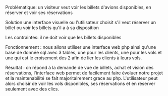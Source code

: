 Problématique: un visiteur veut voir les billets d'avions disponibles, en réserver et voir ses réservations



Solution une interface visuelle ou l'utilisateur choisit s'il veut réserver un billet ou voir les billets qu'il a à sa disposition



Les contraintes: il ne doit voir que les billets disponibles



Fonctionnement : nous allons utiliser une interface web php ainsi qu'une base de donnée sql avec 3 tables, une pour les clients, une pour les vols et une qui est le croisement des 2 afin de lier les clients à leurs vols.

Résultat : on répond à la demande de vue de billets, achat et vision des réservations, l'interface web permet de facilement faire évoluer notre projet et la maintenabilité se fait majoritairement grace au php. L'utilisateur peut alors choisir de voir les vols disponibles, ses réservations et en réserver seulement avec des clics.
